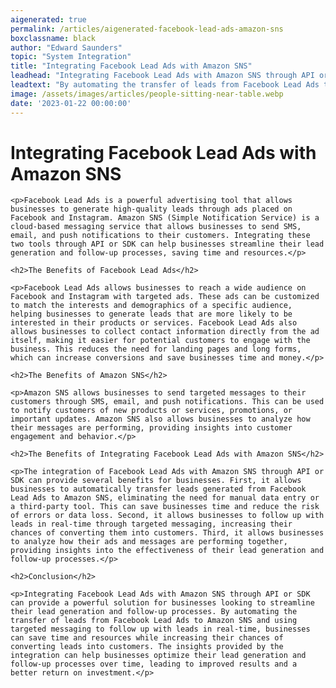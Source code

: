 ```yaml
---
aigenerated: true
permalink: /articles/aigenerated-facebook-lead-ads-amazon-sns
boxclassname: black
author: "Edward Saunders"
topic: "System Integration"
title: "Integrating Facebook Lead Ads with Amazon SNS"
leadhead: "Integrating Facebook Lead Ads with Amazon SNS through API or SDK can provide a powerful solution for businesses looking to streamline their lead generation and follow-up processes"
leadtext: "By automating the transfer of leads from Facebook Lead Ads to Amazon SNS and using targeted messaging to follow up with leads in real-time, businesses can save time and resources while increasing their chances of converting leads into customers. The insights provided by the integration can help businesses optimize their lead generation and follow-up processes over time, leading to improved results and a better return on investment."
image: /assets/images/articles/people-sitting-near-table.webp
date: '2023-01-22 00:00:00'
---
```

<div class="arttext">	<h1>Integrating Facebook Lead Ads with Amazon SNS</h1>

	<p>Facebook Lead Ads is a powerful advertising tool that allows businesses to generate high-quality leads through ads placed on Facebook and Instagram. Amazon SNS (Simple Notification Service) is a cloud-based messaging service that allows businesses to send SMS, email, and push notifications to their customers. Integrating these two tools through API or SDK can help businesses streamline their lead generation and follow-up processes, saving time and resources.</p>

	<h2>The Benefits of Facebook Lead Ads</h2>

	<p>Facebook Lead Ads allows businesses to reach a wide audience on Facebook and Instagram with targeted ads. These ads can be customized to match the interests and demographics of a specific audience, helping businesses to generate leads that are more likely to be interested in their products or services. Facebook Lead Ads also allows businesses to collect contact information directly from the ad itself, making it easier for potential customers to engage with the business. This reduces the need for landing pages and long forms, which can increase conversions and save businesses time and money.</p>

	<h2>The Benefits of Amazon SNS</h2>

	<p>Amazon SNS allows businesses to send targeted messages to their customers through SMS, email, and push notifications. This can be used to notify customers of new products or services, promotions, or important updates. Amazon SNS also allows businesses to analyze how their messages are performing, providing insights into customer engagement and behavior.</p>

	<h2>The Benefits of Integrating Facebook Lead Ads with Amazon SNS</h2>

	<p>The integration of Facebook Lead Ads with Amazon SNS through API or SDK can provide several benefits for businesses. First, it allows businesses to automatically transfer leads generated from Facebook Lead Ads to Amazon SNS, eliminating the need for manual data entry or a third-party tool. This can save businesses time and reduce the risk of errors or data loss. Second, it allows businesses to follow up with leads in real-time through targeted messaging, increasing their chances of converting them into customers. Third, it allows businesses to analyze how their ads and messages are performing together, providing insights into the effectiveness of their lead generation and follow-up processes.</p>

	<h2>Conclusion</h2>

	<p>Integrating Facebook Lead Ads with Amazon SNS through API or SDK can provide a powerful solution for businesses looking to streamline their lead generation and follow-up processes. By automating the transfer of leads from Facebook Lead Ads to Amazon SNS and using targeted messaging to follow up with leads in real-time, businesses can save time and resources while increasing their chances of converting leads into customers. The insights provided by the integration can help businesses optimize their lead generation and follow-up processes over time, leading to improved results and a better return on investment.</p>

</div>